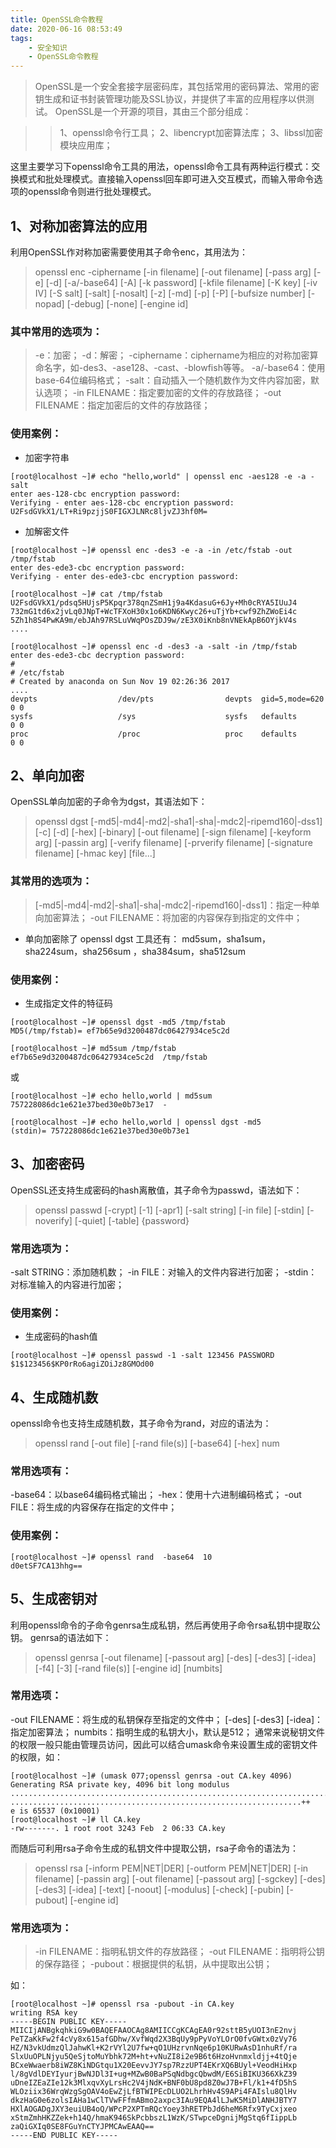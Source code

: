 ```yaml
---
title: OpenSSL命令教程
date: 2020-06-16 08:53:49
tags:
    - 安全知识
    - OpenSSL命令教程
---
```


>OpenSSL是一个安全套接字层密码库，其包括常用的密码算法、常用的密钥生成和证书封装管理功能及SSL协议，并提供了丰富的应用程序以供测试。
OpenSSL是一个开源的项目，其由三个部分组成：

<!--more-->

>>1、openssl命令行工具；
>>2、libencrypt加密算法库；
>>3、libssl加密模块应用库；

这里主要学习下openssl命令工具的用法，openssl命令工具有两种运行模式：交换模式和批处理模式。直接输入openssl回车即可进入交互模式，而输入带命令选项的openssl命令则进行批处理模式。


## 1、对称加密算法的应用
利用OpenSSL作对称加密需要使用其子命令enc，其用法为：
>openssl enc -ciphername [-in filename] [-out filename] [-pass arg] [-e] [-d] [-a/-base64] [-A] [-k password] [-kfile filename] [-K key] [-iv IV] [-S salt] [-salt] [-nosalt] [-z] [-md] [-p] [-P] [-bufsize number] [-nopad] [-debug] [-none] [-engine id]

### 其中常用的选项为：
>-e：加密；
-d：解密；
-ciphername：ciphername为相应的对称加密算命名字，如-des3、-ase128、-cast、-blowfish等等。
-a/-base64：使用base-64位编码格式；
-salt：自动插入一个随机数作为文件内容加密，默认选项；
-in FILENAME：指定要加密的文件的存放路径；
-out FILENAME：指定加密后的文件的存放路径；

### 使用案例：

* 加密字符串

```
[root@localhost ~]# echo "hello,world" | openssl enc -aes128 -e -a -salt
enter aes-128-cbc encryption password:
Verifying - enter aes-128-cbc encryption password:
U2FsdGVkX1/LT+Ri9pzjjS0FIGXJLNRc8ljvZJ3hf0M=
```

* 加解密文件

```
[root@localhost ~]# openssl enc -des3 -e -a -in /etc/fstab -out /tmp/fstab
enter des-ede3-cbc encryption password:
Verifying - enter des-ede3-cbc encryption password:

[root@localhost ~]# cat /tmp/fstab 
U2FsdGVkX1/pdsq5HUjsP5Kpqr378qnZSmH1j9a4KdasuG+6Jy+Mh0cRYA5IUuJ4
732mG1td6x2jvLq0JNpT+WcTFXoH30x1o6KDN6Kwyc26+uTjYb+cwf9ZhZWoEi4c
5Zh1h8S4PwKA9m/ebJAh97RSLuVWqPOsZDJ9w/zE3X0iKnb8nVNEkApB6OYjkV4s
....

[root@localhost ~]# openssl enc -d -des3 -a -salt -in /tmp/fstab 
enter des-ede3-cbc decryption password:
#
# /etc/fstab
# Created by anaconda on Sun Nov 19 02:26:36 2017
....
devpts                  /dev/pts                devpts  gid=5,mode=620  0 0
sysfs                   /sys                    sysfs   defaults        0 0
proc                    /proc                   proc    defaults        0 0
```


## 2、单向加密
OpenSSL单向加密的子命令为dgst，其语法如下：
>openssl dgst [-md5|-md4|-md2|-sha1|-sha|-mdc2|-ripemd160|-dss1] [-c] [-d] [-hex] [-binary] [-out filename] [-sign filename] [-keyform arg] [-passin arg] [-verify filename] [-prverify filename] [-signature filename] [-hmac key] [file...]

### 其常用的选项为：
>[-md5|-md4|-md2|-sha1|-sha|-mdc2|-ripemd160|-dss1]：指定一种单向加密算法；
-out FILENAME：将加密的内容保存到指定的文件中；

* 单向加密除了 openssl dgst 工具还有： md5sum，sha1sum，sha224sum，sha256sum ，sha384sum，sha512sum


### 使用案例：

* 生成指定文件的特征码

```
[root@localhost ~]# openssl dgst -md5 /tmp/fstab 
MD5(/tmp/fstab)= ef7b65e9d3200487dc06427934ce5c2d

[root@localhost ~]# md5sum /tmp/fstab 
ef7b65e9d3200487dc06427934ce5c2d  /tmp/fstab
```
或
```
[root@localhost ~]# echo hello,world | md5sum
757228086dc1e621e37bed30e0b73e17  -

[root@localhost ~]# echo hello,world | openssl dgst -md5
(stdin)= 757228086dc1e621e37bed30e0b73e1
```


## 3、加密密码
OpenSSL还支持生成密码的hash离散值，其子命令为passwd，语法如下：
>openssl passwd [-crypt] [-1] [-apr1] [-salt string] [-in file] [-stdin] [-noverify] [-quiet] [-table] {password}

### 常用选项为：
-salt STRING：添加随机数；
-in FILE：对输入的文件内容进行加密；
-stdin：对标准输入的内容进行加密；

### 使用案例：

* 生成密码的hash值

```
[root@localhost ~]# openssl passwd -1 -salt 123456 PASSWORD
$1$123456$KP0rRo6agiZOiJz8GMOd00
```


## 4、生成随机数
openssl命令也支持生成随机数，其子命令为rand，对应的语法为：
>openssl rand [-out file] [-rand file(s)] [-base64] [-hex] num

### 常用选项有：
-base64：以base64编码格式输出；
-hex：使用十六进制编码格式；
-out FILE：将生成的内容保存在指定的文件中；

### 使用案例：
```
[root@localhost ~]# openssl rand  -base64  10
d0etSF7CA13hhg==
```


## 5、生成密钥对
利用openssl命令的子命令genrsa生成私钥，然后再使用子命令rsa私钥中提取公钥。
genrsa的语法如下：
>openssl genrsa [-out filename] [-passout arg] [-des] [-des3] [-idea] [-f4] [-3] [-rand file(s)] [-engine id] [numbits]

### 常用选项：
-out FILENAME：将生成的私钥保存至指定的文件中；
[-des] [-des3] [-idea]：指定加密算法；
numbits：指明生成的私钥大小，默认是512；
通常来说秘钥文件的权限一般只能由管理员访问，因此可以结合umask命令来设置生成的密钥文件的权限，如：
```
[root@localhost ~]# (umask 077;openssl genrsa -out CA.key 4096)
Generating RSA private key, 4096 bit long modulus
.........................................................................................................................................++
.................................................................++
e is 65537 (0x10001)
[root@localhost ~]# ll CA.key 
-rw-------. 1 root root 3243 Feb  2 06:33 CA.key
```
而随后可利用rsa子命令生成的私钥文件中提取公钥，rsa子命令的语法为：
>openssl rsa [-inform PEM|NET|DER] [-outform PEM|NET|DER] [-in filename] [-passin arg] [-out filename] [-passout arg] [-sgckey] [-des] [-des3] [-idea] [-text] [-noout] [-modulus] [-check] [-pubin] [-pubout] [-engine id]

### 常用选项为：
>-in FILENAME：指明私钥文件的存放路径；
-out FILENAME：指明将公钥的保存路径；
-pubout：根据提供的私钥，从中提取出公钥；

如：
```
[root@localhost ~]# openssl rsa -pubout -in CA.key 
writing RSA key
-----BEGIN PUBLIC KEY-----
MIICIjANBgkqhkiG9w0BAQEFAAOCAg8AMIICCgKCAgEA0r92sttB5yUOI3nE2nvj
PeTZaKkFw2f4cVy8x615afGDhw/XvfWqd2X3BqUy9pPyVoYLOrO0fvGWtx0zVy76
HZ/N3vkUdmzQlJahwKl+K2rVYl2U7fw+qO1UHzrvnNqe6p10KURwAsD1nhuRf/ra
SlxUuOPLNjyu5QeSjtoMuYbhk72M+ht+vNuZI8i2e9B6t6HzoHvnmxldjj+4tQje
BCxeWwaerb8iWZ8KiNDGtqu1X20EevvJY7sp7RzzUPT4EKrXQ6BUyl+VeodHiHxp
l/8gVdlDEYIyurjBwNJDl3I+ug+MZwB0BaPSqNdbgcQbwdM/E6SiBIKU366XkZ39
uDneIZEaZIe12k3MlxqvXyLrsHc2V4jNdK+BNF0bU8pd8Z0wJ7B+Fl/k1+4fD5hS
WLOziix36WrqWzgSgOAV4oEwZjLfBTWIPEcDLUO2LhrhHv4S9APi4FAIslu8QlHv
dkzHaG0e6zolsIAHa1wClTVwFFfmABmo2axpc3IAu9EQA4lLJwK5MiDlANHJBTY7
HXlAOGADgJXY3euiUB4oQ/WPcP2XPTmRQcYoey3hRETPbJd6heM6Rfx9TyCxjxeo
xStmZmhHKZZek+h14Q/hmaK946SkPcbbszL1WzK/STwpceDgnijMgStq6fIippLb
zaQiGXIq0SE8FGuYnCTYJPMCAwEAAQ==
-----END PUBLIC KEY-----
```

